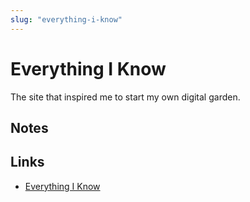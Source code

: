 ```yaml
---
slug: "everything-i-know"
---
```


# Everything I Know

The site that inspired me to start my own digital garden.

## Notes



## Links

- [Everything I Know](https://wiki.nikiv.dev)